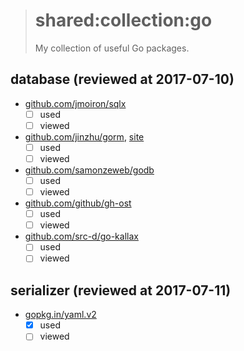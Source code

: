 > # shared:collection:go
>
> My collection of useful Go packages.

## database (reviewed at 2017-07-10)

- [github.com/jmoiron/sqlx](https://github.com/jmoiron/sqlx)
  - [ ] used
  - [ ] viewed

- [github.com/jinzhu/gorm](https://github.com/jinzhu/gorm), [site](http://jinzhu.me/gorm/)
  - [ ] used
  - [ ] viewed

- [github.com/samonzeweb/godb](https://github.com/samonzeweb/godb)
  - [ ] used
  - [ ] viewed

- [github.com/github/gh-ost](https://github.com/github/gh-ost)
  - [ ] used
  - [ ] viewed

- [github.com/src-d/go-kallax](https://github.com/src-d/go-kallax)
  - [ ] used
  - [ ] viewed

## serializer (reviewed at 2017-07-11)

- [gopkg.in/yaml.v2](https://github.com/go-yaml/yaml)
  - [x] used
  - [ ] viewed
